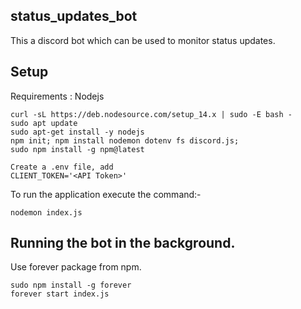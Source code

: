 ## status_updates_bot

This a discord bot which can be used to monitor status updates.


## Setup

Requirements : Nodejs
```
curl -sL https://deb.nodesource.com/setup_14.x | sudo -E bash -
sudo apt update
sudo apt-get install -y nodejs
npm init; npm install nodemon dotenv fs discord.js;
sudo npm install -g npm@latest
```

```
Create a .env file, add
CLIENT_TOKEN='<API Token>'
```

To run the application execute the command:-
```
nodemon index.js
```

## Running the bot in the background.

Use forever package from npm.


```
sudo npm install -g forever
forever start index.js
```

